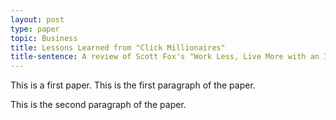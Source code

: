 ```yaml
---
layout: post
type: paper
topic: Business
title: Lessons Learned from "Click Millionaires"
title-sentence: A review of Scott Fox's "Work Less, Live More with an Internet Business You Love" methodology
---
```

This is a first paper. This is the first paragraph of the paper.

This is the second paragraph of the paper.